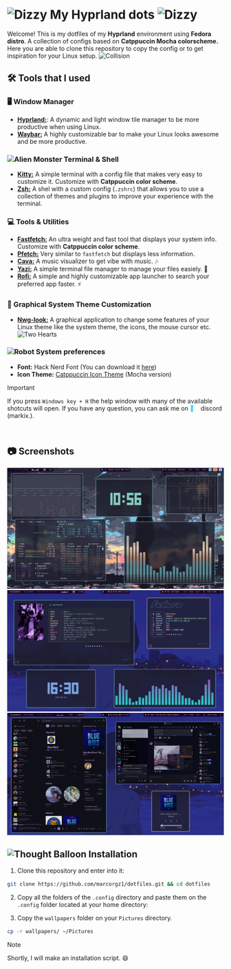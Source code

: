 # <img src="https://raw.githubusercontent.com/Tarikul-Islam-Anik/Animated-Fluent-Emojis/master/Emojis/Smilies/Dizzy.png" alt="Dizzy" width="25" height="25" /> My Hyprland dots <img src="https://raw.githubusercontent.com/Tarikul-Islam-Anik/Animated-Fluent-Emojis/master/Emojis/Smilies/Dizzy.png" alt="Dizzy" width="25" height="25" />

Welcome! This is my dotfiles of my **Hyprland** environment using **Fedora distro**. A collection of configs based on **Catppuccin Mocha colorscheme.**
Here you are able to clone this repository to copy the config or to get inspiration for your Linux setup. <img src="https://raw.githubusercontent.com/Tarikul-Islam-Anik/Animated-Fluent-Emojis/master/Emojis/Smilies/Collision.png" alt="Collision" width="20" height="20" />

## 🛠️ Tools that I used

### 🖥️ Window Manager

- [**Hyprland:**](https://github.com/hyprwm/Hyprland): A dynamic and light window tile manager to be more productive when using Linux.
- [**Waybar:**](https://github.com/Alexays/Waybar) A highly customizable bar to make your Linux looks awesome and be more productive.

### <img src="https://raw.githubusercontent.com/Tarikul-Islam-Anik/Animated-Fluent-Emojis/master/Emojis/Smilies/Alien%20Monster.png" alt="Alien Monster" width="25" height="25" /> Terminal & Shell

- [**Kitty:**](https://github.com/kovidgoyal/kitty) A simple terminal with a config file that makes very easy to customize it. Customize with **Catppuccin color scheme**.
- [**Zsh:**](https://github.com/ohmyzsh/ohmyzsh) A shel with a custom config (`.zshrc`) that allows you to use a collection of themes and plugins to improve your experience with the terminal.

### 💻 Tools & Utilities

- [**Fastfetch:**](https://github.com/fastfetch-cli/fastfetch) An ultra weight and fast tool that displays your system info. Customize with **Catppuccin color scheme**.
- [**Pfetch:**](https://github.com/dylanaraps/pfetch) Very similar to `fastfetch` but displays less information.
- [**Cava:**](https://github.com/karlstav/cava)  A music visualizer to get vibe with music. 🎶
- [**Yazi:**](https://github.com/sxyazi/yazi) A simple terminal file manager to manage your files easiely. 📒
- [**Rofi:**](https://github.com/davatorium/rofi) A simple and highly customizable app launcher to search your preferred app faster. ⚡

### 🎨 Graphical System Theme Customization

- [**Nwg-look:**](https://github.com/nwg-piotr/nwg-look) A graphical application to change some features of your Linux theme like the system theme, the icons, the mouse cursor etc. <img src="https://raw.githubusercontent.com/Tarikul-Islam-Anik/Animated-Fluent-Emojis/master/Emojis/Smilies/Two%20Hearts.png" alt="Two Hearts" width="25" height="25" />

### <img src="https://raw.githubusercontent.com/Tarikul-Islam-Anik/Animated-Fluent-Emojis/master/Emojis/Smilies/Robot.png" alt="Robot" width="25" height="25" /> System preferences

- **Font:** Hack Nerd Font (You can download it [here](https://www.nerdfonts.com/font-downloads))
- **Icon Theme:** [Catppuccin Icon Theme](https://www.gnome-look.org/p/1715570) (Mocha version)

>[!IMPORTANT]
> If you press `Windows key + H` the help window with many of the available shotcuts will open.
> If you have any question, you can ask me on <span style="color:  #00c1ff; margin-right: 12px;"> </span> discord (markix.).

<br />

## 📷 Screenshots

![Hyprland dots screenshot](screenshots/image.jpg)
![Hyprland dots screenshot 2](screenshots/image2.jpg)
![Hyprland dots screenshot 3](screenshots/image3.jpg)

## <img src="https://raw.githubusercontent.com/Tarikul-Islam-Anik/Animated-Fluent-Emojis/master/Emojis/Smilies/Thought%20Balloon.png" alt="Thought Balloon" width="25" height="25" /> Installation

1. Clone this repository and enter into it:

```sh
git clone https://github.com/marcorgz1/dotfiles.git && cd dotfiles
```

2. Copy all the folders of the `.config` directory and paste them on the `.config` folder located at your home directory:

3. Copy the `wallpapers` folder on your `Pictures` directory.

```sh
cp -r wallpapers/ ~/Pictures
```

> [!NOTE]
> Shortly, I will make an installation script. 😄
